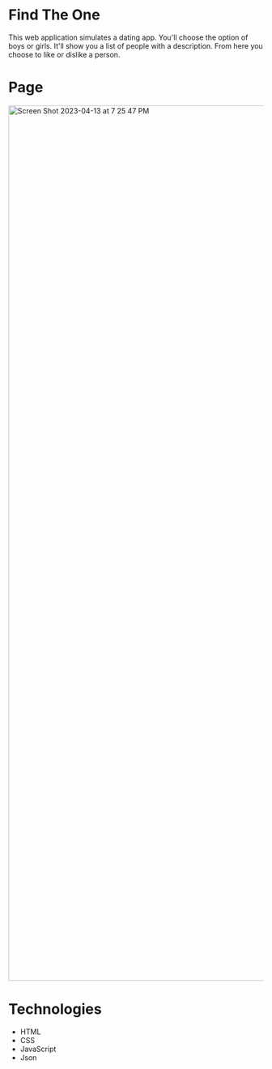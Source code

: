 # Find The One

This web application simulates a dating app. You'll choose the option of boys or girls. It'll show you a list of people with a description. From here you choose to like or dislike a person.

# Page

<img width="1728" alt="Screen Shot 2023-04-13 at 7 25 47 PM" src="https://user-images.githubusercontent.com/104105769/231911314-a28f1c09-bcff-4412-bc21-5e0d18587378.png">

# Technologies

- HTML
- CSS
- JavaScript
- Json
